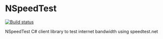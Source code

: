 NSpeedTest
==========
[![Build status](https://ci.appveyor.com/api/projects/status/vlpl4sn717518t9w)](https://ci.appveyor.com/project/Kwull/nspeedtest)

NSpeedTest C# client library to test internet bandwidth using speedtest.net
